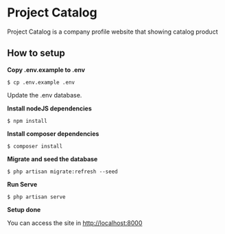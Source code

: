 # Project Catalog

Project Catalog is a company profile website that showing catalog product

## How to setup

**Copy .env.example to .env**

    $ cp .env.example .env

Update the .env database.

**Install nodeJS dependencies**

    $ npm install

**Install composer dependencies**

    $ composer install

**Migrate and seed the database**

    $ php artisan migrate:refresh --seed

**Run Serve**

    $ php artisan serve

**Setup done** 

You can access the site in [http://localhost:8000](http://localhost:8000)
